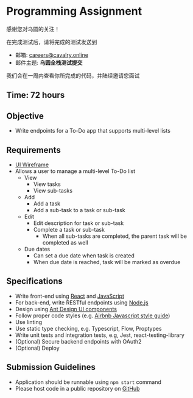 # Programming Assignment

感谢您对乌圆的关注！

在完成测试后，请将完成的测试发送到

- 邮箱: careers@cavalry.online
- 邮件主题: **乌圆全栈测试提交**

我们会在一周内查看你所完成的代码，并陆续邀请您面试

## Time: 72 hours

## Objective

- Write endpoints for a To-Do app that supports multi-level lists

## Requirements

- [UI Wireframe](https://whimsical.com/coding-test-advanced-DZEmCw8RCDo2iDGoitDWMu@2Ux7TurymMwm9pmiP7QN)
- Allows a user to manage a multi-level To-Do list
  - View
    - View tasks
    - View sub-tasks
  - Add
    - Add a task
    - Add a sub-task to a task or sub-task
  - Edit
    - Edit description for task or sub-task
    - Complete a task or sub-task
      - When all sub-tasks are completed, the parent task will be completed as well
  - Due dates
    - Can set a due date when task is created
    - When due date is reached, task will be marked as overdue

## Specifications

- Write front-end using [React](https://zh-hans.reactjs.org/docs/getting-started.html) and [JavaScript](https://developer.mozilla.org/zh-CN/docs/Web/JavaScript)
- For back-end, write RESTful endpoints using [Node.js](http://nodejs.cn/)
- Design using [Ant Design UI components](https://ant.design/index-cn)
- Follow proper code styles (e.g. [Airbnb Javascript style guide](https://github.com/lin-123/javascript))
- Use linting
- Use static type checking, e.g. Typescript, Flow, Proptypes
- Write unit tests and integration tests, e.g, Jest, react-testing-library
- (Optional) Secure backend endpoints with OAuth2
- (Optional) Deploy

## Submission Guidelines

- Application should be runnable using `npm start` command
- Please host code in a public repository on [GitHub](https://github.com/)
